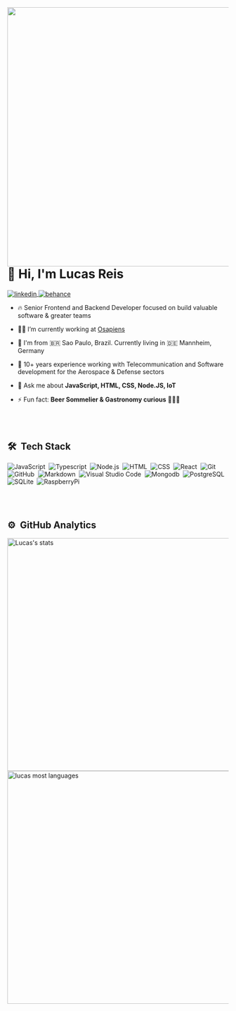 <img align="right" height="590em" src="https://raw.githubusercontent.com/gist/lucascmreis/d0b290f0c3d4c65d4713d08749f517ae/raw/8cdb1535333f5637a91b6deed80fff43a1ad69e6/github-card.svg"/>

<h1 align="left">👋 Hi, I'm Lucas Reis</h1>

<a href="https://www.linkedin.com/in/lucascmreis" target="_blank">
  <img align="center" src="https://img.shields.io/badge/-LucasReis-05122A?style=flat&logo=linkedin" alt="linkedin"/>
</a>
<a href="https://www.behance.net/lucascmreis/projects" target="_blank">
  <img align="center" src="https://img.shields.io/badge/-LucasReis-05122A?style=flat&logo=behance" alt="behance"/>
</a>

- 🔥 Senior Frontend and Backend Developer focused on build valuable software & greater teams

- 👨‍💻 I’m currently working at [Osapiens](https://www.osapiens.com/)

- 🔭 I'm from 🇧🇷 Sao Paulo, Brazil. Currently living in 🇩🇪 Mannheim, Germany

- 🧪 10+ years experience working with Telecommunication and Software development for the Aerospace & Defense sectors 

- 💬 Ask me about **JavaScript, HTML, CSS, Node.JS, IoT**

- ⚡ Fun fact:  **Beer Sommelier & Gastronomy curious** 👨🏽‍🍳

<br><br>

## 🛠 &nbsp;Tech Stack

![JavaScript](https://img.shields.io/badge/-JavaScript-05122A?style=flat&logo=javascript)&nbsp;
![Typescript](https://img.shields.io/badge/-Typescript-05122A?style=flat&logo=typescript)&nbsp;
![Node.js](https://img.shields.io/badge/-Node.js-05122A?style=flat&logo=node.js)&nbsp;
![HTML](https://img.shields.io/badge/-HTML-05122A?style=flat&logo=HTML5)&nbsp;
![CSS](https://img.shields.io/badge/-CSS-05122A?style=flat&logo=CSS3&logoColor=1572B6)&nbsp;
![React](https://img.shields.io/badge/-React-05122A?style=flat&logo=react)&nbsp;
![Git](https://img.shields.io/badge/-Git-05122A?style=flat&logo=git)&nbsp;
![GitHub](https://img.shields.io/badge/-GitHub-05122A?style=flat&logo=github)&nbsp;
![Markdown](https://img.shields.io/badge/-Markdown-05122A?style=flat&logo=markdown)&nbsp;
![Visual Studio Code](https://img.shields.io/badge/-Visual%20Studio%20Code-05122A?style=flat&logo=visual-studio-code&logoColor=007ACC)&nbsp;
![Mongodb](https://img.shields.io/badge/-MongoDB-05122A?style=flat&logo=mongodb)&nbsp;
![PostgreSQL](https://img.shields.io/badge/-PostgreSQL-05122A?style=flat&logo=postgresql)&nbsp;
![SQLite](https://img.shields.io/badge/-SQLite-05122A?style=flat&logo=sqlite)&nbsp;
![RaspberryPi](https://img.shields.io/badge/-RaspberryPi-05122A?style=flat&logo=raspberrypi)&nbsp;

<br><br>

## ⚙️ &nbsp;GitHub Analytics

<p align="left">
<img width="530em" src="https://github-readme-stats.vercel.app/api?username=lucascmreis&show_icons=true&theme=vision-friendly-dark" alt="Lucas's stats"/>
<img width="530em" src="https://github-readme-stats.vercel.app/api/top-langs/?username=lucascmreis&layout=compact&theme=vision-friendly-dark" alt="lucas most languages"/>
</p>

<br><br>


<!--
**lucascmreis/lucascmreis** is a ✨ _special_ ✨ repository because its `README.md` (this file) appears on your GitHub profile.

Here are some ideas to get you started:

- 🔭 I’m currently working on ...
- 🌱 I’m currently learning ...
- 👯 I’m looking to collaborate on ...
- 🤔 I’m looking for help with ...
- 💬 Ask me about ...
- 📫 How to reach me: ...
- 😄 Pronouns: ...
- ⚡ Fun fact: ...
-->
